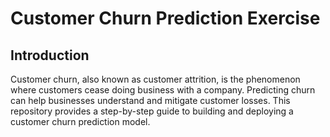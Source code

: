 # Customer Churn Prediction Exercise


## Introduction

Customer churn, also known as customer attrition, is the phenomenon where customers cease doing business with a company. Predicting churn can help businesses understand and mitigate customer losses. This repository provides a step-by-step guide to building and deploying a customer churn prediction model.

